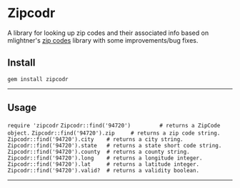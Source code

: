 Zipcodr
=======
A library for looking up zip codes and their associated info based on mlightner's [zip codes](https://github.com/mlightner/zip_codes) library with some improvements/bug fixes.

Install
-------
 `gem install zipcodr`

---

Usage
-----
  `require 'zipcodr`
  `Zipcodr::find('94720')         # returns a ZipCode object.`
  `Zipcodr::find('94720').zip     # returns a zip code string.`
  `Zipcodr::find('94720').city    # returns a city string.`
  `Zipcodr::find('94720').state   # returns a state short code string.`
  `Zipcodr::find('94720').county  # returns a county string.`
  `Zipcodr::find('94720').long    # returns a longitude integer.`
  `Zipcodr::find('94720').lat     # returns a latitude integer.`
  `Zipcodr::find('94720').valid?  # returns a validity boolean.`

---
